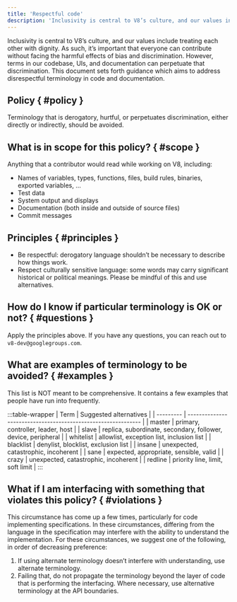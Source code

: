 ```yaml
---
title: 'Respectful code'
description: 'Inclusivity is central to V8’s culture, and our values include treating each other with dignity. As such, it’s important that everyone can contribute without facing the harmful effects of bias and discrimination.'
---
```


Inclusivity is central to V8’s culture, and our values include treating each other with dignity. As such, it’s important that everyone can contribute without facing the harmful effects of bias and discrimination. However, terms in our codebase, UIs, and documentation can perpetuate that discrimination. This document sets forth guidance which aims to address disrespectful terminology in code and documentation.

## Policy { #policy }

Terminology that is derogatory, hurtful, or perpetuates discrimination, either directly or indirectly, should be avoided.

## What is in scope for this policy? { #scope }

Anything that a contributor would read while working on V8, including:

- Names of variables, types, functions, files, build rules, binaries, exported variables, ...
- Test data
- System output and displays
- Documentation (both inside and outside of source files)
- Commit messages

## Principles { #principles }

- Be respectful: derogatory language shouldn’t be necessary to describe how things work.
- Respect culturally sensitive language: some words may carry significant historical or political meanings. Please be mindful of this and use alternatives.

## How do I know if particular terminology is OK or not? { #questions }

Apply the principles above. If you have any questions, you can reach out to `v8-dev@googlegroups.com`.

## What are examples of terminology to be avoided? { #examples }

This list is NOT meant to be comprehensive. It contains a few examples that people have run into frequently.

:::table-wrapper
| Term      | Suggested alternatives                                        |
| --------- | ------------------------------------------------------------- |
| master    | primary, controller, leader, host                             |
| slave     | replica, subordinate, secondary, follower, device, peripheral |
| whitelist | allowlist, exception list, inclusion list                     |
| blacklist | denylist, blocklist, exclusion list                           |
| insane    | unexpected, catastrophic, incoherent                          |
| sane      | expected, appropriate, sensible, valid                        |
| crazy     | unexpected, catastrophic, incoherent                          |
| redline   | priority line, limit, soft limit                              |
:::

## What if I am interfacing with something that violates this policy? { #violations }

This circumstance has come up a few times, particularly for code implementing specifications. In these circumstances, differing from the language in the specification may interfere with the ability to understand the implementation. For these circumstances, we suggest one of the following, in order of decreasing preference:

1. If using alternate terminology doesn’t interfere with understanding, use alternate terminology.
1. Failing that, do not propagate the terminology beyond the layer of code that is performing the interfacing. Where necessary, use alternative terminology at the API boundaries.
